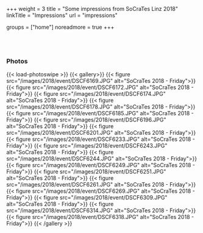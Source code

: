 +++
weight = 3
title = "Some impressions from SoCraTes Linz 2018"
linkTitle = "Impressions"
url = "impressions"

groups = ["home"]
noreadmore = true
+++



<br/>
<br/>
<div class="row">
<h3>Photos</h3>

{{< load-photoswipe >}}
{{< gallery>}}
	{{< figure src="/images/2018/event/DSCF6169.JPG" alt="SoCraTes 2018 - Friday">}}
	{{< figure src="/images/2018/event/DSCF6172.JPG" alt="SoCraTes 2018 - Friday">}}
	{{< figure src="/images/2018/event/DSCF6174.JPG" alt="SoCraTes 2018 - Friday">}}
	{{< figure src="/images/2018/event/DSCF6178.JPG" alt="SoCraTes 2018 - Friday">}}
	{{< figure src="/images/2018/event/DSCF6185.JPG" alt="SoCraTes 2018 - Friday">}}
	{{< figure src="/images/2018/event/DSCF6196.JPG" alt="SoCraTes 2018 - Friday">}}
	{{< figure src="/images/2018/event/DSCF6201.JPG" alt="SoCraTes 2018 - Friday">}}
	{{< figure src="/images/2018/event/DSCF6233.JPG" alt="SoCraTes 2018 - Friday">}}
	{{< figure src="/images/2018/event/DSCF6243.JPG" alt="SoCraTes 2018 - Friday">}}
	{{< figure src="/images/2018/event/DSCF6244.JPG" alt="SoCraTes 2018 - Friday">}}
	{{< figure src="/images/2018/event/DSCF6249.JPG" alt="SoCraTes 2018 - Friday">}}
	{{< figure src="/images/2018/event/DSCF6251.JPG" alt="SoCraTes 2018 - Friday">}}
	{{< figure src="/images/2018/event/DSCF6261.JPG" alt="SoCraTes 2018 - Friday">}}
	{{< figure src="/images/2018/event/DSCF6269.JPG" alt="SoCraTes 2018 - Friday">}}
	{{< figure src="/images/2018/event/DSCF6309.JPG" alt="SoCraTes 2018 - Friday">}}
	{{< figure src="/images/2018/event/DSCF6314.JPG" alt="SoCraTes 2018 - Friday">}}
	{{< figure src="/images/2018/event/DSCF6318.JPG" alt="SoCraTes 2018 - Friday">}}
{{< /gallery >}}

</div>

<!--more-->
